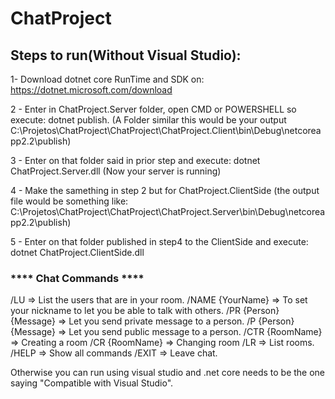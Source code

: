 # ChatProject

## Steps to run(Without Visual Studio):

1- Download dotnet core RunTime and SDK on:
https://dotnet.microsoft.com/download

2 - Enter in ChatProject.Server folder, open CMD or POWERSHELL so execute: dotnet publish. (A Folder similar this would be your output C:\Projetos\ChatProject\ChatProject\ChatProject.Client\bin\Debug\netcoreapp2.2\publish\)

3 - Enter on that folder said in prior step and execute: dotnet ChatProject.Server.dll (Now your server is running)

4 - Make the samething in step 2 but for ChatProject.ClientSide (the output file would be something like: C:\Projetos\ChatProject\ChatProject\ChatProject.Server\bin\Debug\netcoreapp2.2\publish\)

5 - Enter on that folder published in step4 to the ClientSide and execute: dotnet ChatProject.ClientSide.dll

### **** Chat Commands ****

/LU => List the users that are in your room.
/NAME {YourName} => To set your nickname to let you be able to talk with others.
/PR {Person} {Message} => Let you send private message to a person.
/P {Person} {Message} => Let you send public message to a person.
/CTR {RoomName} => Creating a room
/CR {RoomName} => Changing room
/LR => List rooms.
/HELP => Show all commands
/EXIT => Leave chat.


Otherwise you can run using visual studio and .net core needs to be the one saying "Compatible with Visual Studio".
